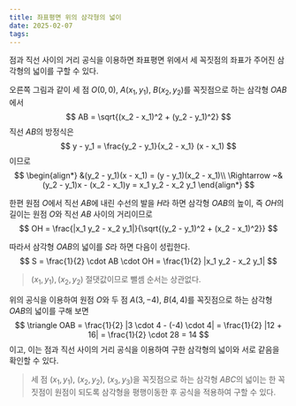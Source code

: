 ```yaml
---
title: 좌표평면 위의 삼각형의 넓이
date: 2025-02-07
tags:
---
```

점과 직선 사이의 거리 공식을 이용하면 좌표평면 위에서 세 꼭짓점의 좌표가 주어진 삼각형의 넓이를 구할 수 있다.

오른쪽 그림과 같이 세 점 $O(0, 0)$, $A(x_1, y_1)$, $B(x_2, y_2)$를 꼭짓점으로 하는 삼각형 $OAB$에서
$$
AB = \sqrt{(x_2 - x_1)^2 + (y_2 - y_1)^2}
$$
직선 $AB$의 방정식은
$$
y - y_1 = \frac{y_2 - y_1}{x_2 - x_1} (x - x_1)
$$
이므로
$$
\begin{align*}
&(y_2 - y_1)(x - x_1) = (y - y_1)(x_2 - x_1)\\
\Rightarrow ~&(y_2 - y_1)x - (x_2 - x_1)y = x_1 y_2 - x_2 y_1
\end{align*}
$$

한편 원점 $O$에서 직선 $AB$에 내린 수선의 발을 $H$라 하면 삼각형 $OAB$의 높이, 즉 $OH$의 길이는 원점 $O$와 직선 $AB$ 사이의 거리이므로
$$
OH = \frac{|x_1 y_2 - x_2 y_1|}{\sqrt{(y_2 - y_1)^2 + (x_2 - x_1)^2}}
$$

따라서 삼각형 $OAB$의 넓이를 $S$라 하면 다음이 성립한다.
$$
S = \frac{1}{2} \cdot AB \cdot OH = \frac{1}{2} |x_1 y_2 - x_2 y_1|
$$

> $(x_1, y_1), (x_2, y_2)$ 절댓값이므로 뺄셈 순서는 상관없다.

위의 공식을 이용하여 원점 $O$와 두 점 $A(3, -4)$, $B(4, 4)$를 꼭짓점으로 하는 삼각형 $OAB$의 넓이를 구해 보면
$$
\triangle OAB = \frac{1}{2} |3 \cdot 4 - (-4) \cdot 4| = \frac{1}{2} |12 + 16| = \frac{1}{2} \cdot 28 = 14
$$
이고, 이는 점과 직선 사이의 거리 공식을 이용하여 구한 삼각형의 넓이와 서로 같음을 확인할 수 있다.

> 세 점 $(x_1, y_1)$, $(x_2, y_2)$, $(x_3, y_3)$을 꼭짓점으로 하는 삼각형 $ABC$의 넓이는 한 꼭짓점이 원점이 되도록 삼각형을 평행이동한 후 공식을 적용하여 구할 수 있다.